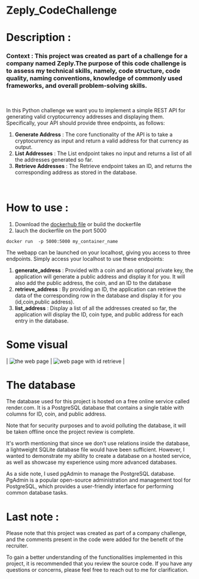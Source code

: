 # **Zeply_CodeChallenge**

# Description : 

### **Context** : This project was created as part of a challenge for a company named Zeply.The purpose of this code challenge is to assess my technical skills, namely, code structure, code quality, naming conventions, knowledge of commonly used frameworks, and overall problem-solving skills. 

<br>

In this Python challenge we want you to implement a simple REST API for
generating valid cryptocurrency addresses and displaying them. 
Specifically, your API should provide three endpoints, as follows:
1. **Generate Address**  : The core functionality of the API is to take a cryptocurrency as input and return a valid
address for that currency as output. 
2. **List Addresses** : The List endpoint takes no input and returns a list of all the
addresses generated so far.
3. **Retrieve Addresses** : The Retrieve endpoint takes an ID, and returns the corresponding
address as stored in the database.

<br>

#  How to use :

1. Download the [dockerhub file](https://hub.docker.com/layers/chipsi44/zeplyname/1.0/images/sha256:1f7bc927ba57a2a1469091c305e0eb55723fd1cc0bdf556bca89bdf62139d240) or build the dockerfile
2. lauch the dockerfile on the port 5000

```
docker run  -p 5000:5000 my_container_name  
```
The webapp can be launched on your localhost, giving you access to three endpoints. Simply access your localhost to use these endpoints:
1. **generate_address** : Provided with a coin and an optional private key, the application will generate a public address and display it for you. It will also add the public address, the coin, and an ID to the database
2. **retrieve_address** : By providing an ID, the application can retrieve the data of the corresponding row in the database and display it for you (id,coin,public address).
3. **list_address** : Display a list of all the addresses created so far, the application will display the ID, coin type, and public address for each entry in the database.
# Some visual
| ![the web page]([image1.png](https://media.discordapp.net/attachments/291266083833380865/1104821469353095238/image.png?width=911&height=676) "WebPage") | ![web page with id retrieve](https://cdn.discordapp.com/attachments/291266083833380865/1104821365061726299/image.png "WebPage with id retrieve") |
# The database

The database used for this project is hosted on a free online service called render.com. It is a PostgreSQL database that contains a single table with columns for ID, coin, and public address.

Note that for security purposes and to avoid polluting the database, it will be taken offline once the project review is complete.

It's worth mentioning that since we don't use relations inside the database, a lightweight SQLite database file would have been sufficient. However, I wanted to demonstrate my ability to create a database on a hosted service, as well as showcase my experience using more advanced databases.

As a side note, I used pgAdmin to manage the PostgreSQL database. PgAdmin is a popular open-source administration and management tool for PostgreSQL, which provides a user-friendly interface for performing common database tasks.


# Last note : 
Please note that this project was created as part of a company challenge, and the comments present in the code were added for the benefit of the recruiter.

To gain a better understanding of the functionalities implemented in this project, it is recommended that you review the source code. If you have any questions or concerns, please feel free to reach out to me for clarification.
